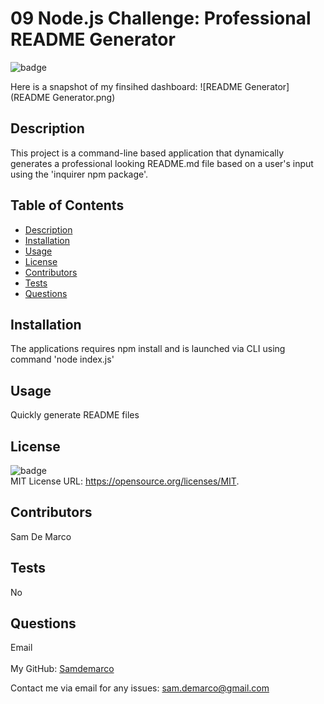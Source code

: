 <h1>09 Node.js Challenge: Professional README Generator </h1>
  
  ![badge](https://img.shields.io/badge/license-MIT-brightgreen)<br />
  
  Here is a snapshot of my finsihed dashboard:
![README Generator](README Generator.png)
  
  ## Description
   This project is a command-line based application that dynamically generates a professional looking README.md file based on a user's input using the 'inquirer npm package'.
  ## Table of Contents
  - [Description](#description)
  - [Installation](#installation)
  - [Usage](#usage)
  - [License](#license)
  - [Contributors](#contributors)
  - [Tests](#tests)
  - [Questions](#questions)
  ## Installation
   The applications requires npm install and is launched via CLI using command 'node index.js'
  ## Usage
   Quickly generate README files
  ## License
  ![badge](https://img.shields.io/badge/license-MIT-brightgreen)
  <br />
  MIT License URL:   https://opensource.org/licenses/MIT. 
  ## Contributors
   Sam De Marco
  ## Tests
   No
  ## Questions
   Email<br />
  <br />
  My GitHub: [Samdemarco](https://github.com/Samdemarco)

  Contact me via email for any issues: sam.demarco@gmail.com<br /><br />
      
